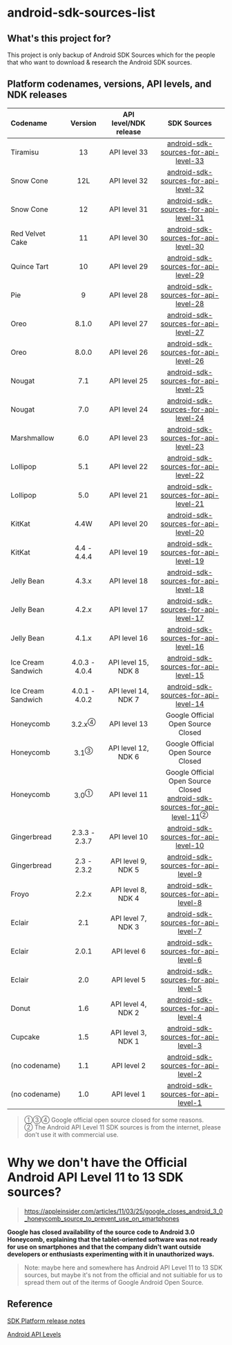 # android-sdk-sources-list

## What's this project for?

This project is only backup of Android SDK Sources which for the people that who want to download & research the Android SDK sources.

## Platform codenames, versions, API levels, and NDK releases

|Codename|Version|API level/NDK release|SDK Sources|
|:----|:----:|:----:|:----:|
|Tiramisu|13|API level 33|[android-sdk-sources-for-api-level-33](https://github.com/AndroidSDKSources/android-sdk-sources-for-api-level-33)|
|Snow Cone|12L|API level 32|[android-sdk-sources-for-api-level-32](https://github.com/AndroidSDKSources/android-sdk-sources-for-api-level-32)|
|Snow Cone|12|API level 31|[android-sdk-sources-for-api-level-31](https://github.com/AndroidSDKSources/android-sdk-sources-for-api-level-31) |
|Red Velvet Cake|11|API level 30|[android-sdk-sources-for-api-level-30](https://github.com/AndroidSDKSources/android-sdk-sources-for-api-level-30)|
|Quince Tart|10|API level 29|[android-sdk-sources-for-api-level-29](https://github.com/AndroidSDKSources/android-sdk-sources-for-api-level-29)|
|Pie|9|API level 28|[android-sdk-sources-for-api-level-28](https://github.com/AndroidSDKSources/android-sdk-sources-for-api-level-28)|
|Oreo|8.1.0|API level 27|[android-sdk-sources-for-api-level-27](https://github.com/AndroidSDKSources/android-sdk-sources-for-api-level-27)|
|Oreo|8.0.0|API level 26|[android-sdk-sources-for-api-level-26](https://github.com/AndroidSDKSources/android-sdk-sources-for-api-level-26)|
|Nougat|7.1|API level 25|[android-sdk-sources-for-api-level-25](https://github.com/AndroidSDKSources/android-sdk-sources-for-api-level-25)|
|Nougat|7.0|API level 24|[android-sdk-sources-for-api-level-24](https://github.com/AndroidSDKSources/android-sdk-sources-for-api-level-24)|
|Marshmallow|6.0|API level 23|[android-sdk-sources-for-api-level-23](https://github.com/AndroidSDKSources/android-sdk-sources-for-api-level-23)|
|Lollipop|5.1|API level 22|[android-sdk-sources-for-api-level-22](https://github.com/AndroidSDKSources/android-sdk-sources-for-api-level-22)|
|Lollipop|5.0|API level 21|[android-sdk-sources-for-api-level-21](https://github.com/AndroidSDKSources/android-sdk-sources-for-api-level-21)|
|KitKat|4.4W|API level 20|[android-sdk-sources-for-api-level-20](https://github.com/AndroidSDKSources/android-sdk-sources-for-api-level-20)|
|KitKat|4.4 - 4.4.4|API level 19|[android-sdk-sources-for-api-level-19](https://github.com/AndroidSDKSources/android-sdk-sources-for-api-level-19)|
|Jelly Bean|4.3.x|API level 18|[android-sdk-sources-for-api-level-18](https://github.com/AndroidSDKSources/android-sdk-sources-for-api-level-18)|
|Jelly Bean|4.2.x|API level 17|[android-sdk-sources-for-api-level-17](https://github.com/AndroidSDKSources/android-sdk-sources-for-api-level-17)|
|Jelly Bean|4.1.x|API level 16|[android-sdk-sources-for-api-level-16](https://github.com/AndroidSDKSources/android-sdk-sources-for-api-level-16)|
|Ice Cream Sandwich|4.0.3 - 4.0.4|API level 15, NDK 8|[android-sdk-sources-for-api-level-15](https://github.com/AndroidSDKSources/android-sdk-sources-for-api-level-15)|
|Ice Cream Sandwich|4.0.1 - 4.0.2|API level 14, NDK 7|[android-sdk-sources-for-api-level-14](https://github.com/AndroidSDKSources/android-sdk-sources-for-api-level-14)|
|Honeycomb|3.2.x<sup>④</sup>|API level 13|Google Official Open Source Closed|
|Honeycomb|3.1<sup>③</sup>|API level 12, NDK 6|Google Official Open Source Closed|
|Honeycomb|3.0<sup>①</sup>|API level 11|Google Official Open Source Closed<br>[android-sdk-sources-for-api-level-11](https://github.com/AndroidSDKSources/android-sdk-sources-for-api-level-11)<sup>②</sup>|
|Gingerbread|2.3.3 - 2.3.7|API level 10|[android-sdk-sources-for-api-level-10](https://github.com/AndroidSDKSources/android-sdk-sources-for-api-level-10)|
|Gingerbread|2.3 - 2.3.2|API level 9, NDK 5|[android-sdk-sources-for-api-level-9](https://github.com/AndroidSDKSources/android-sdk-sources-for-api-level-9)|
|Froyo|2.2.x|API level 8, NDK 4|[android-sdk-sources-for-api-level-8](https://github.com/AndroidSDKSources/android-sdk-sources-for-api-level-8)|
|Eclair|2.1|API level 7, NDK 3|[android-sdk-sources-for-api-level-7](https://github.com/AndroidSDKSources/android-sdk-sources-for-api-level-7)|
|Eclair|2.0.1|API level 6|[android-sdk-sources-for-api-level-6](https://github.com/AndroidSDKSources/android-sdk-sources-for-api-level-6)|
|Eclair|2.0|API level 5|[android-sdk-sources-for-api-level-5](https://github.com/AndroidSDKSources/android-sdk-sources-for-api-level-5)|
|Donut|1.6|API level 4, NDK 2|[android-sdk-sources-for-api-level-4](https://github.com/AndroidSDKSources/android-sdk-sources-for-api-level-4)|
|Cupcake|1.5|API level 3, NDK 1|[android-sdk-sources-for-api-level-3](https://github.com/AndroidSDKSources/android-sdk-sources-for-api-level-3)|
|(no codename)|1.1|API level 2|[android-sdk-sources-for-api-level-2](https://github.com/AndroidSDKSources/android-sdk-sources-for-api-level-2)|
|(no codename)|1.0|API level 1|[android-sdk-sources-for-api-level-1](https://github.com/AndroidSDKSources/android-sdk-sources-for-api-level-1)|

> ①③④ Google official open source closed for some reasons.  
> ② The Android API Level 11 SDK sources is from the internet, please don't use it with commercial use.

# Why we don't have the Official Android API Level 11 to 13 SDK sources?

> https://appleinsider.com/articles/11/03/25/google_closes_android_3_0_honeycomb_source_to_prevent_use_on_smartphones

**Google has closed availability of the source code to Android 3.0 Honeycomb, explaining that the tablet-oriented software was not ready for use on smartphones and that the company didn't want outside developers or enthusiasts experimenting with it in unauthorized ways.**

> Note: maybe here and somewhere has Android API Level 11 to 13 SDK sources, but maybe it's not from the official and not suitiable for us to spread them out of the iterms of Google Android Open Source.

## Reference

[SDK Platform release notes](https://developer.android.com/studio/releases/platforms)

[Android API Levels](https://apilevels.com)

